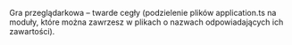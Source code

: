 Gra przeglądarkowa – twarde cegły (podzielenie plików application.ts na moduły, które można zawrzesz w plikach o nazwach odpowiadających ich zawartości).

